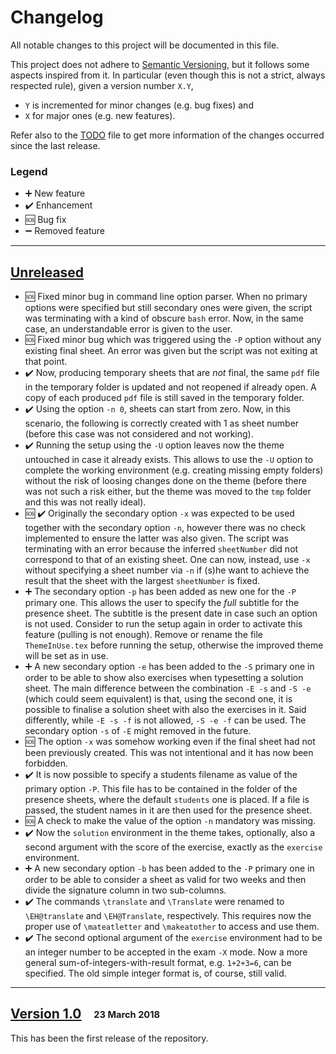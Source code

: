 # Changelog

All notable changes to this project will be documented in this file.

This project does not adhere to [Semantic Versioning](http://semver.org/spec/v2.0.0.html), but it follows some aspects inspired from it.
In particular (even though this is not a strict, always respected rule), given a version number `X.Y`,
 - `Y` is incremented for minor changes (e.g. bug fixes) and 
 - `X` for major ones (e.g. new features).

Refer also to the [TODO](TODO.md) file to get more information of the changes occurred since the last release.

### Legend

 * :heavy_plus_sign: New feature
 * :heavy_check_mark: Enhancement
 * :sos: Bug fix
 * :heavy_minus_sign: Removed feature

---

## [Unreleased]

* :sos: Fixed minor bug in command line option parser. When no primary options were specified but still secondary ones were given, the script was terminating with a kind of obscure `bash` error. Now, in the same case, an understandable error is given to the user.
* :sos: Fixed minor bug which was triggered using the `-P` option without any existing final sheet. An error was given but the script was not exiting at that point.
* :heavy_check_mark: Now, producing temporary sheets that are *not* final, the same `pdf` file in the temporary folder is updated and not reopened if already open. A copy of each produced `pdf` file is still saved in the temporary folder.
* :heavy_check_mark: Using the option `-n 0`, sheets can start from zero. Now, in this scenario, the following is correctly created with 1 as sheet number (before this case was not considered and not working).
* :heavy_check_mark: Running the setup using the `-U` option leaves now the theme untouched in case it already exists. This allows to use the `-U` option to complete the working environment (e.g. creating missing empty folders) without the risk of loosing changes done on the theme (before there was not such a risk either, but the theme was moved to the `tmp` folder and this was not really ideal).
* :sos: :heavy_check_mark: Originally the secondary option `-x` was expected to be used together with the secondary option `-n`, however there was no check implemented to ensure the latter was also given. The script was terminating with an error because the inferred `sheetNumber` did not correspond to that of an existing sheet. One can now, instead, use `-x` without specifying a sheet number via `-n` if (s)he want to achieve the result that the sheet with the largest `sheetNumber` is fixed.
* :heavy_plus_sign: The secondary option `-p` has been added as new one for the `-P` primary one. This allows the user to specify the *full* subtitle for the presence sheet. The subtitle is the present date in case such an option is not used. Consider to run the setup again in order to activate this feature (pulling is not enough). Remove or rename the file `ThemeInUse.tex` before running the setup, otherwise the improved theme will be set as in use.
* :heavy_plus_sign: A new secondary option `-e` has been added to the `-S` primary one in order to be able to show also exercises when typesetting a solution sheet. The main difference between the combination `-E -s` and `-S -e` (which could seem equivalent) is that, using the second one, it is possible to finalise a solution sheet with also the exercises in it. Said differently, while `-E -s -f` is not allowed, `-S -e -f` can be used. The secondary option `-s` of `-E` might removed in the future.
* :sos: The option `-x` was somehow working even if the final sheet had not been previously created. This was not intentional and it has now been forbidden.
* :heavy_check_mark: It is now possible to specify a students filename as value of the primary option `-P`. This file has to be contained in the folder of the presence sheets, where the default `students` one is placed. If a file is passed, the student names in it are then used for the presence sheet.
* :sos: A check to make the value of the option `-n` mandatory was missing.
* :heavy_check_mark: Now the `solution` environment in the theme takes, optionally, also a second argument with the score of the exercise, exactly as the `exercise` environment.
* :heavy_plus_sign: A new secondary option `-b` has been added to the `-P` primary one in order to be able to consider a sheet as valid for two weeks and then divide the signature column in two sub-columns.
* :heavy_check_mark: The commands `\translate` and `\Translate` were renamed to `\EH@translate` and `\EH@Translate`, respectively. This requires now the proper use of `\mateatletter` and `\makeatother` to access and use them.
* :heavy_check_mark: The second optional argument of the `exercise` environment had to be an integer number to be accepted in the exam `-X` mode. Now a more general sum-of-integers-with-result format, e.g. `1+2+3=6`, can be specified. The old simple integer format is, of course, still valid.

---

## [Version 1.0] &nbsp;&nbsp; <sub><sup>23 March 2018</sub></sup>

This has been the first release of the repository.


[Unreleased]: https://github.com/AG-Philipsen/ExerciseHandler/compare/v1.0...HEAD
[Version 1.0]: https://github.com/AG-Philipsen/ExerciseHandler/releases/tag/v1.0
